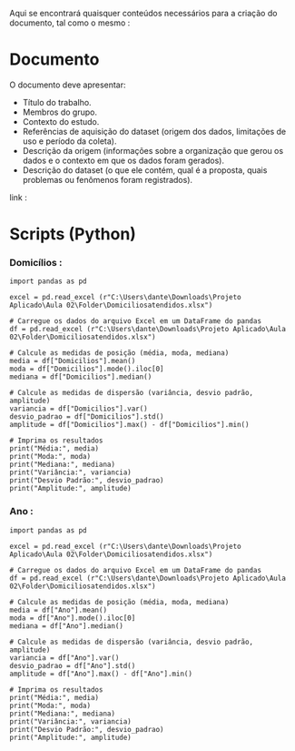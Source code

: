 Aqui se encontrará quaisquer conteúdos necessários para a criação do documento, tal como o mesmo : 


# Documento

O documento deve apresentar:
 - Título do trabalho.
 - Membros do grupo.
 - Contexto do estudo.
 - Referências de aquisição do dataset (origem dos dados, limitações de uso e período da coleta).
 - Descrição da origem (informações sobre a organização que gerou os dados e o contexto em que os dados foram gerados).
 - Descrição do dataset (o que ele contém, qual é a proposta, quais problemas ou fenômenos foram registrados).


link : 

# Scripts (Python)

### Domicílios : 
```
import pandas as pd

excel = pd.read_excel (r"C:\Users\dante\Downloads\Projeto Aplicado\Aula 02\Folder\Domiciliosatendidos.xlsx")

# Carregue os dados do arquivo Excel em um DataFrame do pandas
df = pd.read_excel (r"C:\Users\dante\Downloads\Projeto Aplicado\Aula 02\Folder\Domiciliosatendidos.xlsx")

# Calcule as medidas de posição (média, moda, mediana)
media = df["Domicilios"].mean()
moda = df["Domicilios"].mode().iloc[0]
mediana = df["Domicilios"].median()

# Calcule as medidas de dispersão (variância, desvio padrão, amplitude)
variancia = df["Domicilios"].var()
desvio_padrao = df["Domicilios"].std()
amplitude = df["Domicilios"].max() - df["Domicilios"].min()

# Imprima os resultados
print("Média:", media)
print("Moda:", moda)
print("Mediana:", mediana)
print("Variância:", variancia)
print("Desvio Padrão:", desvio_padrao)
print("Amplitude:", amplitude)
```
### Ano :
```
import pandas as pd

excel = pd.read_excel (r"C:\Users\dante\Downloads\Projeto Aplicado\Aula 02\Folder\Domiciliosatendidos.xlsx")

# Carregue os dados do arquivo Excel em um DataFrame do pandas
df = pd.read_excel (r"C:\Users\dante\Downloads\Projeto Aplicado\Aula 02\Folder\Domiciliosatendidos.xlsx")

# Calcule as medidas de posição (média, moda, mediana)
media = df["Ano"].mean()
moda = df["Ano"].mode().iloc[0]
mediana = df["Ano"].median()

# Calcule as medidas de dispersão (variância, desvio padrão, amplitude)
variancia = df["Ano"].var()
desvio_padrao = df["Ano"].std()
amplitude = df["Ano"].max() - df["Ano"].min()

# Imprima os resultados
print("Média:", media)
print("Moda:", moda)
print("Mediana:", mediana)
print("Variância:", variancia)
print("Desvio Padrão:", desvio_padrao)
print("Amplitude:", amplitude)
```
